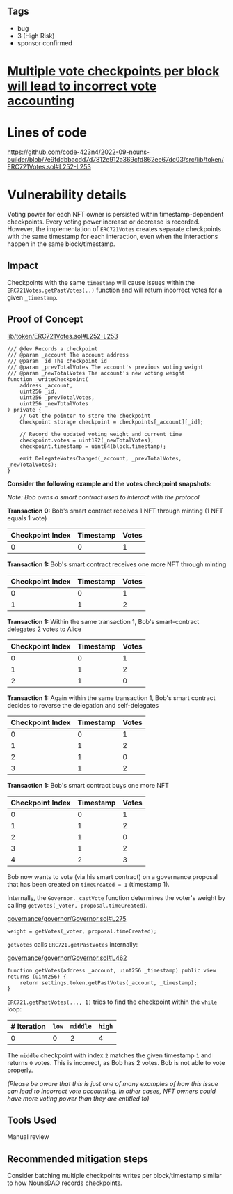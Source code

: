 ## Tags

- bug
- 3 (High Risk)
- sponsor confirmed

# [Multiple vote checkpoints per block will lead to incorrect vote accounting](https://github.com/code-423n4/2022-09-nouns-builder-findings/issues/185) 

# Lines of code

https://github.com/code-423n4/2022-09-nouns-builder/blob/7e9fddbbacdd7d7812e912a369cfd862ee67dc03/src/lib/token/ERC721Votes.sol#L252-L253


# Vulnerability details

Voting power for each NFT owner is persisted within timestamp-dependent checkpoints. Every voting power increase or decrease is recorded. However, the implementation of `ERC721Votes` creates separate checkpoints with the same timestamp for each interaction, even when the interactions happen in the same block/timestamp.

## Impact

Checkpoints with the same `timestamp` will cause issues within the `ERC721Votes.getPastVotes(..)` function and will return incorrect votes for a given `_timestamp`.

## Proof of Concept

[lib/token/ERC721Votes.sol#L252-L253](https://github.com/code-423n4/2022-09-nouns-builder/blob/7e9fddbbacdd7d7812e912a369cfd862ee67dc03/src/lib/token/ERC721Votes.sol#L252-L253)

```solidity
/// @dev Records a checkpoint
/// @param _account The account address
/// @param _id The checkpoint id
/// @param _prevTotalVotes The account's previous voting weight
/// @param _newTotalVotes The account's new voting weight
function _writeCheckpoint(
    address _account,
    uint256 _id,
    uint256 _prevTotalVotes,
    uint256 _newTotalVotes
) private {
    // Get the pointer to store the checkpoint
    Checkpoint storage checkpoint = checkpoints[_account][_id];

    // Record the updated voting weight and current time
    checkpoint.votes = uint192(_newTotalVotes);
    checkpoint.timestamp = uint64(block.timestamp);

    emit DelegateVotesChanged(_account, _prevTotalVotes, _newTotalVotes);
}
```

**Consider the following example and the votes checkpoint snapshots:**

_Note: Bob owns a smart contract used to interact with the protocol_

**Transaction 0:** Bob's smart contract receives 1 NFT through minting (1 NFT equals 1 vote)

| Checkpoint Index | Timestamp | Votes |
| ---------------- | --------- | ----- |
| 0                | 0         | 1     |

**Transaction 1:** Bob's smart contract receives one more NFT through minting

| Checkpoint Index | Timestamp | Votes |
| ---------------- | --------- | ----- |
| 0                | 0         | 1     |
| 1                | 1         | 2     |

**Transaction 1:** Within the same transaction 1, Bob's smart-contract delegates 2 votes to Alice

| Checkpoint Index | Timestamp | Votes |
| ---------------- | --------- | ----- |
| 0                | 0         | 1     |
| 1                | 1         | 2     |
| 2                | 1         | 0     |

**Transaction 1:** Again within the same transaction 1, Bob's smart contract decides to reverse the delegation and self-delegates

| Checkpoint Index | Timestamp | Votes |
| ---------------- | --------- | ----- |
| 0                | 0         | 1     |
| 1                | 1         | 2     |
| 2                | 1         | 0     |
| 3                | 1         | 2     |

**Transaction 1:** Bob's smart contract buys one more NFT

| Checkpoint Index | Timestamp | Votes |
| ---------------- | --------- | ----- |
| 0                | 0         | 1     |
| 1                | 1         | 2     |
| 2                | 1         | 0     |
| 3                | 1         | 2     |
| 4                | 2         | 3     |

Bob now wants to vote (via his smart contract) on a governance proposal that has been created on `timeCreated = 1` (timestamp 1).

Internally, the `Governor._castVote` function determines the voter's weight by calling `getVotes(_voter, proposal.timeCreated)`.

[governance/governor/Governor.sol#L275](https://github.com/code-423n4/2022-09-nouns-builder/blob/7e9fddbbacdd7d7812e912a369cfd862ee67dc03/src/governance/governor/Governor.sol#L275)

```solidity
weight = getVotes(_voter, proposal.timeCreated);
```

`getVotes` calls `ERC721.getPastVotes` internally:

[governance/governor/Governor.sol#L462](https://github.com/code-423n4/2022-09-nouns-builder/blob/7e9fddbbacdd7d7812e912a369cfd862ee67dc03/src/governance/governor/Governor.sol#L462)

```solidity
function getVotes(address _account, uint256 _timestamp) public view returns (uint256) {
    return settings.token.getPastVotes(_account, _timestamp);
}
```

`ERC721.getPastVotes(..., 1)` tries to find the checkpoint within the `while` loop:

| # Iteration | `low` | `middle` | `high` |
| ----------- | ----- | -------- | ------ |
| 0           | 0     | 2        | 4      |

The `middle` checkpoint with index `2` matches the given timestamp `1` and returns `0` votes. This is incorrect, as Bob has 2 votes. Bob is not able to vote properly.

_(Please be aware that this is just one of many examples of how this issue can lead to incorrect vote accounting. In other cases, NFT owners could have more voting power than they are entitled to)_

## Tools Used

Manual review

## Recommended mitigation steps

Consider batching multiple checkpoints writes per block/timestamp similar to how NounsDAO records checkpoints.
